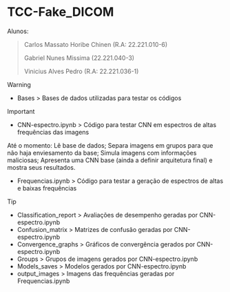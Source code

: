 # TCC-Fake_DICOM

Alunos:
> Carlos Massato Horibe Chinen (R.A: 22.221.010-6)
> 
> Gabriel Nunes Missima (22.221.040-3)
> 
> Vinicius Alves Pedro (R.A: 22.221.036-1)

> [!WARNING]
> * Bases > Bases de dados utilizadas para testar os códigos

> [!IMPORTANT]
> * CNN-espectro.ipynb > Código para testar CNN em espectros de altas frequências das imagens
>   
> Até o momento: Lê base de dados; Separa imagens em grupos para que não haja enviesamento da base; Simula imagens com informações maliciosas; Apresenta uma CNN base (ainda a definir arquitetura final) e mostra seus resultados.
> * Frequencias.ipynb > Código para testar a geração de espectros de altas e baixas frequências

> [!TIP]
> * Classification_report > Avaliações de desempenho geradas por CNN-espectro.ipynb
> * Confusion_matrix > Matrizes de confusão geradas por CNN-espectro.ipynb
> * Convergence_graphs > Gráficos de convergência gerados por CNN-espectro.ipynb
> * Groups > Grupos de imagens gerados por CNN-espectro.ipynb
> * Models_saves > Modelos gerados por CNN-espectro.ipynb
> * output_images > Imagens das frequências geradas por Frequencias.ipynb
